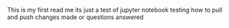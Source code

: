 This is my first read me
its just a test of jupyter notebook
testing how to pull and push changes made or questions answered
